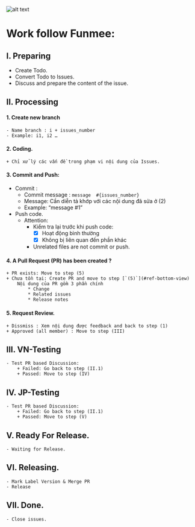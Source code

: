 ![alt text](https://user-images.githubusercontent.com/11253874/47194897-79a78b80-d383-11e8-95f2-28de24d3226f.png)
# Work follow Funmee: #

## I. Preparing ##
 - Create Todo.
 - Convert Todo to Issues.
 - Discuss and prepare the content of the issue.
 
## II. Processing ##
#### 1. Create new branch ####
	- Name branch : i + issues_number
	- Example: i1, i2 … 
#### 2. Coding. ####
	+ Chỉ xử lý các vấn đề trong phạm vi nội dung của Issues.
#### 3. Commit and Push: ####
- Commit : 
  - Commit message : `message  #{issues_number}`
  - Message: Cần diễn tả khớp với các nội dung đã sửa ở (2)
  - Example: “message #1”
- Push code.
  * Attention:
    + Kiểm tra lại trước khi push code: 
      - [x] Hoạt động bình thường
      - [x] Không bị liên quan đến phần khác
    + Unrelated files are not commit or push.
 #### 4. A Pull Request (PR) has been created ? ####
	+ PR exists: Move to step (5)
	+ Chưa tồn tại: Create PR and move to step [`(5)`](#ref-bottom-view)
		Nội dung của PR gồm 3 phần chính
			* Change
			* Related issues
			* Release notes
			
#### 5. Request Review. ####
	+ Dissmiss : Xem nội dung được feedback and back to step (1)
	+ Approved (all member) : Move to step (III)
  
## III. VN-Testing ##
	- Test PR based Discussion:
		+ Failed: Go back to step (II.1)
		+ Passed: Move to step (IV)
    
## IV. JP-Testing ##
	- Test PR based Discussion:
		+ Failed: Go back to step (II.1)
		+ Passed: Move to step (V)
    
## V. Ready For Release. ##
	- Waiting for Release.
  
## VI. Releasing. ##
	- Mark Label Version & Merge PR
	- Release
  
## VII. Done. ##
	- Close issues.

